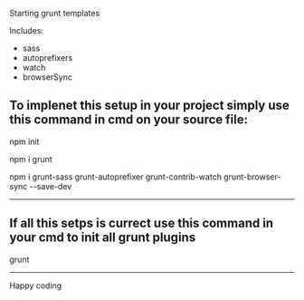 Starting grunt templates

Includes:
- sass
- autoprefixers
- watch
- browserSync

To implenet this setup in your project simply use this command in cmd on your source file:
------------------------------------------------------------------------
npm init

npm i grunt

npm i grunt-sass grunt-autoprefixer grunt-contrib-watch grunt-browser-sync --save-dev

------------------------------------------------------------------------

If all this setps is currect use this command in your cmd to init all grunt plugins
------------------------------------------------------------------------

grunt

------------------------------------------------------------------------

Happy coding